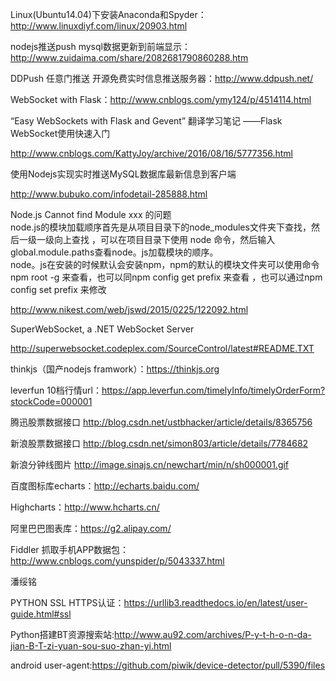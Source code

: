 Linux(Ubuntu14.04)下安装Anaconda和Spyder：http://www.linuxdiyf.com/linux/20903.html

nodejs推送push mysql数据更新到前端显示：http://www.zuidaima.com/share/2082681790860288.htm

DDPush  任意门推送  开源免费实时信息推送服务器：http://www.ddpush.net/

WebSocket with Flask：http://www.cnblogs.com/ymy124/p/4514114.html

“Easy WebSockets with Flask and Gevent” 翻译学习笔记 ——Flask WebSocket使用快速入门

http://www.cnblogs.com/KattyJoy/archive/2016/08/16/5777356.html

使用Nodejs实现实时推送MySQL数据库最新信息到客户端

http://www.bubuko.com/infodetail-285888.html

Node.js Cannot find Module xxx 的问题
<br>node.js的模块加载顺序首先是从项目目录下的node_modules文件夹下查找，然后一级一级向上查找 ，可以在项目目录下使用 node 命令，然后输入 global.module.paths查看node。js加载模块的顺序。
<br>node。js在安装的时候默认会安装npm，npm的默认的模块文件夹可以使用命令 npm root -g 来查看，也可以同npm config get prefix 来查看 ，也可以通过npm config set prefix 来修改

http://www.nikest.com/web/jswd/2015/0225/122092.html

SuperWebSocket, a .NET WebSocket Server

http://superwebsocket.codeplex.com/SourceControl/latest#README.TXT

thinkjs（国产nodejs framwork）：https://thinkjs.org

leverfun 10档行情url：https://app.leverfun.com/timelyInfo/timelyOrderForm?stockCode=000001

腾迅股票数据接口 http://blog.csdn.net/ustbhacker/article/details/8365756

新浪股票数据接口 http://blog.csdn.net/simon803/article/details/7784682

新浪分钟线图片 http://image.sinajs.cn/newchart/min/n/sh000001.gif

百度图标库echarts：http://echarts.baidu.com/

Highcharts：http://www.hcharts.cn/

阿里巴巴图表库：https://g2.alipay.com/

Fiddler 抓取手机APP数据包：http://www.cnblogs.com/yunspider/p/5043337.html

潘绥铭

PYTHON SSL HTTPS认证：https://urllib3.readthedocs.io/en/latest/user-guide.html#ssl

Python搭建BT资源搜索站:http://www.au92.com/archives/P-y-t-h-o-n-da-jian-B-T-zi-yuan-sou-suo-zhan-yi.html

android user-agent:https://github.com/piwik/device-detector/pull/5390/files
